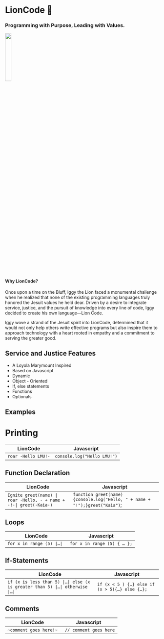 # LionCode 🦁
### Programming with Purpose, Leading with Values.
<img src="https://github.com/user-attachments/assets/d1a15484-2627-474b-b59e-856d8b4c8594" width=20% height=20%>

#### Why LionCode?
Once upon a time on the Bluff, Iggy the Lion faced a monumental challenge when he realized that none of the existing programming languages truly honored the Jesuit values he held dear. Driven by a desire to integrate service, justice, and the pursuit of knowledge into every line of code, Iggy decided to create his own language—Lion Code. 

Iggy wove a strand of the Jesuit spirit into LionCode, determined that it would not only help others write effective programs but also inspire them to approach technology with a heart rooted in empathy and a commitment to serving the greater good.

## Service and Justice Features 
- A Loyola Marymount Inspired  
- Based on Javascript
- Dynamic
- Object - Oriented
- If, else statements
- Functions
- Optionals

## Examples

# Printing

| LionCode | Javascript |
| --- | --- |
| ``` roar -Hello LMU!- ``` | ```console.log("Hello LMU!")```| 

## Function Declaration 

| LionCode | Javascript  |
| --- | --- |
| ```Ignite greet(name) \| roar -Hello, - + name + -!-\| greet(-Kaia-)```  |```function greet(name) {console.log("Hello, " + name + "!");}greet("Kaia")```;
## Loops 

| LionCode | Javascript |
| --- | --- |
| ```for x in range (5) \|…\| ```  |```for x in range (5) { … };```

## If-Statements 
| LionCode | Javascript |
| --- | --- |
| ```if (x is less than 5) \|…\| else (x is greater than 5) \|…\| otherwise \|…\| ``` | ```if (x < 5 ) {…} else if (x > 5){…} else {…};```|


##  Comments 
| LionCode | Javascript |
| --- | --- |
| ``` ~comment goes here!~ ``` | ``` // comment goes here```|



